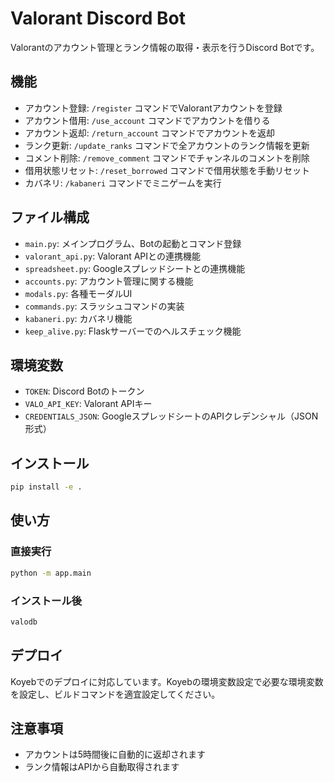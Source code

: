 # Valorant Discord Bot

Valorantのアカウント管理とランク情報の取得・表示を行うDiscord Botです。

## 機能

- アカウント登録: `/register` コマンドでValorantアカウントを登録
- アカウント借用: `/use_account` コマンドでアカウントを借りる
- アカウント返却: `/return_account` コマンドでアカウントを返却
- ランク更新: `/update_ranks` コマンドで全アカウントのランク情報を更新
- コメント削除: `/remove_comment` コマンドでチャンネルのコメントを削除
- 借用状態リセット: `/reset_borrowed` コマンドで借用状態を手動リセット
- カバネリ: `/kabaneri` コマンドでミニゲームを実行

## ファイル構成

- `main.py`: メインプログラム、Botの起動とコマンド登録
- `valorant_api.py`: Valorant APIとの連携機能
- `spreadsheet.py`: Googleスプレッドシートとの連携機能
- `accounts.py`: アカウント管理に関する機能
- `modals.py`: 各種モーダルUI
- `commands.py`: スラッシュコマンドの実装
- `kabaneri.py`: カバネリ機能
- `keep_alive.py`: Flaskサーバーでのヘルスチェック機能

## 環境変数

- `TOKEN`: Discord Botのトークン
- `VALO_API_KEY`: Valorant APIキー
- `CREDENTIALS_JSON`: GoogleスプレッドシートのAPIクレデンシャル（JSON形式）

## インストール

```bash
pip install -e .
```

## 使い方

### 直接実行

```bash
python -m app.main
```

### インストール後

```bash
valodb
```

## デプロイ

Koyebでのデプロイに対応しています。Koyebの環境変数設定で必要な環境変数を設定し、ビルドコマンドを適宜設定してください。

## 注意事項

- アカウントは5時間後に自動的に返却されます
- ランク情報はAPIから自動取得されます 
